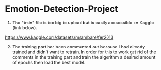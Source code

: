 # Emotion-Detection-Project

1. The "train" file is too big to upload but is easily accsessible on Kaggle (link below).

https://www.kaggle.com/datasets/msambare/fer2013 

2. The training part has been commented out because I had already trained and didn't want to retrain. In order for this to work get rid of the comments in the training part and train the algorithm a desired amount of epochs then load the best model.
